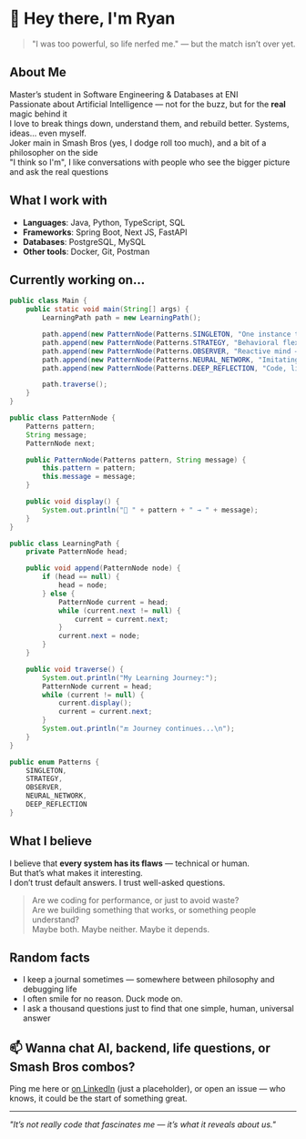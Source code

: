 # 👋 Hey there, I'm Ryan

> "I was too powerful, so life nerfed me." — but the match isn’t over yet.

## About Me

Master’s student in Software Engineering & Databases at ENI  
Passionate about Artificial Intelligence — not for the buzz, but for the **real** magic behind it  
I love to break things down, understand them, and rebuild better. Systems, ideas… even myself.  
Joker main in Smash Bros (yes, I dodge roll too much), and a bit of a philosopher on the side  
"I think so I'm", I like conversations with people who see the bigger picture and ask the real questions

## What I work with

- **Languages**: Java, Python, TypeScript, SQL  
- **Frameworks**: Spring Boot, Next JS, FastAPI  
- **Databases**: PostgreSQL, MySQL  
- **Other tools**: Docker, Git, Postman

## Currently working on...

```java
public class Main {
    public static void main(String[] args) {
        LearningPath path = new LearningPath();

        path.append(new PatternNode(Patterns.SINGLETON, "One instance to rule them all."));
        path.append(new PatternNode(Patterns.STRATEGY, "Behavioral flexibility, I choose my weapon."));
        path.append(new PatternNode(Patterns.OBSERVER, "Reactive mind — I see, therefore I respond."));
        path.append(new PatternNode(Patterns.NEURAL_NETWORK, "Imitating the brain. Learning from data."));
        path.append(new PatternNode(Patterns.DEEP_REFLECTION, "Code, like thought, is about structure."));

        path.traverse();
    }
}
```
```java
public class PatternNode {
    Patterns pattern;
    String message;
    PatternNode next;

    public PatternNode(Patterns pattern, String message) {
        this.pattern = pattern;
        this.message = message;
    }

    public void display() {
        System.out.println("🔹 " + pattern + " → " + message);
    }
}
```
```java
public class LearningPath {
    private PatternNode head;

    public void append(PatternNode node) {
        if (head == null) {
            head = node;
        } else {
            PatternNode current = head;
            while (current.next != null) {
                current = current.next;
            }
            current.next = node;
        }
    }

    public void traverse() {
        System.out.println("My Learning Journey:");
        PatternNode current = head;
        while (current != null) {
            current.display();
            current = current.next;
        }
        System.out.println("🔚 Journey continues...\n");
    }
}
```
```java
public enum Patterns {
    SINGLETON,
    STRATEGY,
    OBSERVER,
    NEURAL_NETWORK,
    DEEP_REFLECTION
}
```

## What I believe

I believe that **every system has its flaws** — technical or human.  
But that’s what makes it interesting.  
I don’t trust default answers. I trust well-asked questions.  
> Are we coding for performance, or just to avoid waste?  
> Are we building something that works, or something people understand?  
Maybe both. Maybe neither. Maybe it depends.

## Random facts

- I keep a journal sometimes — somewhere between philosophy and debugging life  
- I often smile for no reason. Duck mode on.
- I ask a thousand questions just to find that one simple, human, universal answer

## 📫 Wanna chat AI, backend, life questions, or Smash Bros combos?

Ping me here or [on LinkedIn](https://www.linkedin.com/in/ryan-ashny-rasoarimanana-lai-4406b4310/) (just a placeholder), or open an issue — who knows, it could be the start of something great.

---

_"It’s not really code that fascinates me — it’s what it reveals about us."_

